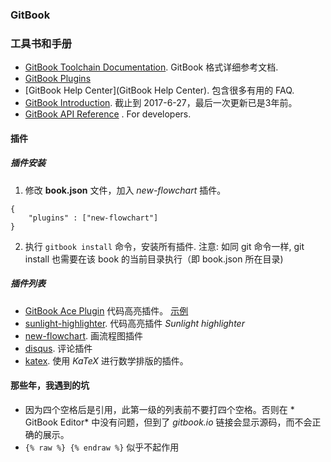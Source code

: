 ### GitBook

### 工具书和手册
* [GitBook Toolchain Documentation](https://www.gitbook.com/book/gitbookio/docs-toolchain/details). GitBook 格式详细参考文档.
* [GitBook Plugins](https://plugins.gitbook.com/)
* [GitBook Help Center](GitBook Help Center). 包含很多有用的 FAQ.
* [GitBook Introduction](https://mlewistw.gitbooks.io/gitbook-introduction/content/). 截止到 2017-6-27，最后一次更新已是3年前。
* [GitBook API Reference](https://developer.gitbook.com/) . For developers.

#### 插件

##### 插件安装
1. 修改 **book.json** 文件，加入 *new-flowchart* 插件。
```
{
    "plugins" : ["new-flowchart"]
}
```
2. 执行 `gitbook install` 命令，安装所有插件. 注意: 如同 git 命令一样, git install 也需要在该 book 的当前目录执行（即 book.json 所在目录)

##### 插件列表
* [GitBook Ace Plugin](https://github.com/ymcatar/gitbook-plugin-ace "Ace") 代码高亮插件。 [示例](https://ymcatar.gitbooks.io/gitbook-test/content/testing_ace.html)
* [sunlight-highlighter](https://plugins.gitbook.com/plugin/sunlight-highlighter). 代码高亮插件 *Sunlight highlighter*
* [new-flowchart](https://github.com/nsdont/gitbook-plugin-new-flowchart#readme). 画流程图插件
* [disqus](https://github.com/GitbookIO/plugin-disqus). 评论插件
* [katex](https://plugins.gitbook.com/plugin/katex). 使用 *KaTeX* 进行数学排版的插件。




#### 那些年，我遇到的坑
* 因为四个空格后是引用，此第一级的列表前不要打四个空格。否则在 * GitBook Editor* 中没有问题，但到了 *gitbook.io* 链接会显示源码，而不会正确的展示。
* `{% raw %} {% endraw %}` 似乎不起作用
    
